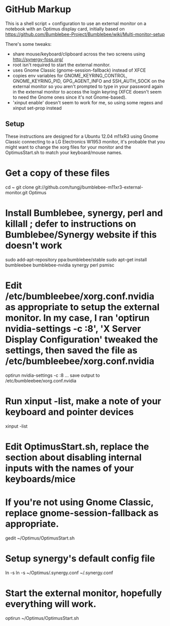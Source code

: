 GitHub Markup
=============

This is a shell script + configuration to use an external monitor on a notebook with an Optimus display card, initially based on https://github.com/Bumblebee-Project/Bumblebee/wiki/Multi-monitor-setup 

There's some tweaks:
* share mouse/keyboard/clipboard across the two screens using http://synergy-foss.org/
* root isn't required to start the external monitor. 
* uses Gnome Classic (gnome-session-fallback) instead of XFCE
* copies env variables for GNOME_KEYRING_CONTROL, GNOME_KEYRING_PID, GPG_AGENT_INFO and SSH_AUTH_SOCK on the external monitor so you aren't prompted to type in your password again in the external monitor to access the login keyring (XFCE doesn't seem to need the Gnome ones since it's not Gnome-based). 
* 'xinput enable' doesn't seem to work for me, so using some regexs and xinput set-prop instead

Setup
-------

These instructions are designed for a Ubuntu 12.04 m11xR3 using Gnome Classic connecting to a LG Electronics W1953 monitor, it's probable that you might want to change the xorg files for your monitor and the OptimusStart.sh to match your keyboard/mouse names. 
  # Get a copy of these files
  cd ~
  git clone git://github.com/tungj/bumblebee-m11xr3-external-monitor.git Optimus
  # Install Bumblebee, synergy, perl and killall ; defer to instructions on Bumblebee/Synergy website if this doesn't work
  sudo add-apt-repository ppa:bumblebee/stable
  sudo apt-get install bumbleebee bumblebee-nvidia synergy perl psmisc
  # Edit /etc/bumbleebee/xorg.conf.nvidia as appropriate to setup the external monitor. In my case, I ran 'optirun nvidia-settings -c :8', 'X Server Display Configuration' tweaked the settings, then saved the file as /etc/bumbleebee/xorg.conf.nvidia
  optirun nvidia-settings -c :8
  ... save output to /etc/bumbleebee/xorg.conf.nvidia
  # Run xinput -list, make a note of your keyboard and pointer devices
  xinput -list
  # Edit OptimusStart.sh, replace the section about disabling internal inputs with the names of your keyboards/mice
  # If you're not using Gnome Classic, replace gnome-session-fallback as appropriate. 
  gedit ~/Optimus/OptimusStart.sh
  # Setup synergy's default config file
  ln -s ln -s ~/Optimus/.synergy.conf ~/.synergy.conf
  # Start the external monitor, hopefully everything will work. 
  optirun ~/Optimus/OptimusStart.sh
  
